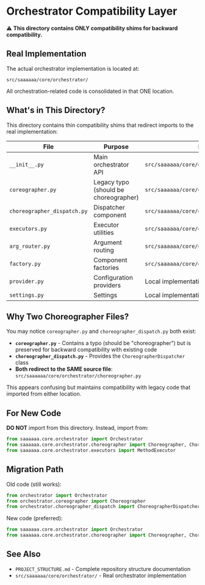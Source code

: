 # Orchestrator Compatibility Layer

⚠️ **This directory contains ONLY compatibility shims for backward compatibility.**

## Real Implementation

The actual orchestrator implementation is located at:
```
src/saaaaaa/core/orchestrator/
```

All orchestration-related code is consolidated in that ONE location.

## What's in This Directory?

This directory contains thin compatibility shims that redirect imports to the real implementation:

| File | Purpose | Redirects To |
|------|---------|-------------|
| `__init__.py` | Main orchestrator API | `src/saaaaaa/core/orchestrator/` |
| `coreographer.py` | Legacy typo (should be choreographer) | `src/saaaaaa/core/orchestrator/choreographer.py` |
| `choreographer_dispatch.py` | Dispatcher component | `src/saaaaaa/core/orchestrator/choreographer.py` |
| `executors.py` | Executor utilities | `src/saaaaaa/core/orchestrator/executors.py` |
| `arg_router.py` | Argument routing | `src/saaaaaa/core/orchestrator/arg_router.py` |
| `factory.py` | Component factories | `src/saaaaaa/core/orchestrator/factory.py` |
| `provider.py` | Configuration providers | Local implementation (to be migrated) |
| `settings.py` | Settings | Local implementation (to be migrated) |

## Why Two Choreographer Files?

You may notice `coreographer.py` and `choreographer_dispatch.py` both exist:

- **`coreographer.py`** - Contains a typo (should be "choreographer") but is preserved for backward compatibility with existing code
- **`choreographer_dispatch.py`** - Provides the `ChoreographerDispatcher` class
- **Both redirect to the SAME source file**: `src/saaaaaa/core/orchestrator/choreographer.py`

This appears confusing but maintains compatibility with legacy code that imported from either location.

## For New Code

**DO NOT** import from this directory. Instead, import from:
```python
from saaaaaa.core.orchestrator import Orchestrator
from saaaaaa.core.orchestrator.choreographer import Choreographer, ChoreographerDispatcher
from saaaaaa.core.orchestrator.executors import MethodExecutor
```

## Migration Path

Old code (still works):
```python
from orchestrator import Orchestrator
from orchestrator.coreographer import Choreographer
from orchestrator.choreographer_dispatch import ChoreographerDispatcher
```

New code (preferred):
```python
from saaaaaa.core.orchestrator import Orchestrator
from saaaaaa.core.orchestrator.choreographer import Choreographer, ChoreographerDispatcher
```

## See Also

- `PROJECT_STRUCTURE.md` - Complete repository structure documentation
- `src/saaaaaa/core/orchestrator/` - Real orchestrator implementation
